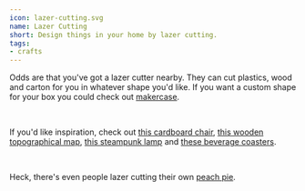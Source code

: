 ```yaml
---
icon: lazer-cutting.svg
name: Lazer Cutting
short: Design things in your home by lazer cutting.
tags:
- crafts
---
```


Odds are that you've got a lazer cutter nearby. They can cut plastics, wood and carton for you in whatever shape you'd like. If you want a custom shape for your box you could check out [makercase](https://www.makercase.com/#/).

<br>

If you'd like inspiration, check out [this cardboard chair](https://www.instructables.com/id/5-Piece-Cardboard-Lounge-Chair/), [this wooden topographical map](https://www.instructables.com/id/Easy-3D-Topographical-Maps/), [this steampunk lamp](https://www.instructables.com/id/Loulou-Lamp/) and [these beverage coasters](https://www.instructables.com/id/Laser-Cut-Beverage-Coasters/).

<br>

Heck, there's even people lazer cutting their own [peach pie](https://www.instructables.com/id/Laser-Cut-Peach-Pie/).